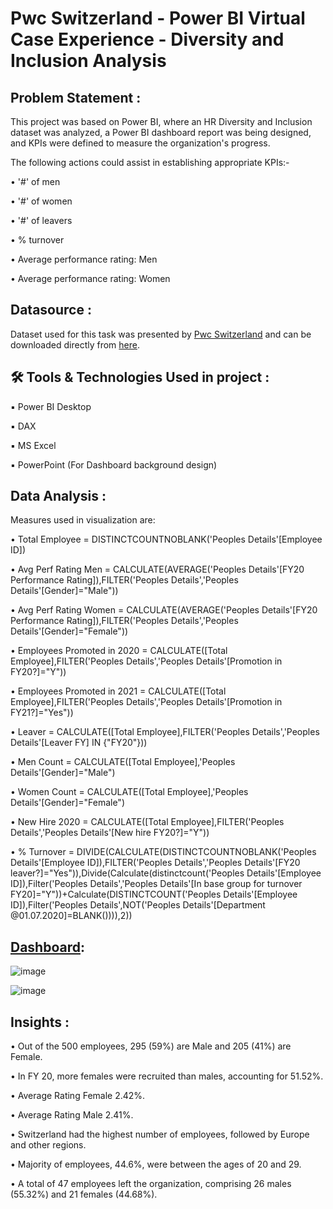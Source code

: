 # Pwc Switzerland - Power BI Virtual Case Experience - Diversity and Inclusion Analysis

## Problem Statement :
This project was based on Power BI, where an HR Diversity and Inclusion dataset was analyzed, a Power BI dashboard report was being designed, and KPIs were defined to measure the organization's progress.

The following actions could assist in establishing appropriate KPIs:-

•  '#' of men

•  '#' of women

•  '#' of leavers

•  % turnover

•  Average performance rating: Men

•  Average performance rating: Women


## Datasource :
Dataset used for this task was presented by [Pwc Switzerland](https://www.pwc.ch/en/careers-with-pwc/students/virtual-case-experience.html) and can be downloaded directly from [here](https://github.com/rashmi0007/Diversity-and-Inclusion/blob/master/03%20Diversity-Inclusion-Dataset.xlsx).

## 🛠 Tools & Technologies Used in project :
▪ Power BI Desktop

▪ DAX

▪ MS Excel

▪ PowerPoint (For Dashboard background design)

## Data Analysis :
Measures used in visualization are:

•  Total Employee =  DISTINCTCOUNTNOBLANK('Peoples Details'[Employee ID])

•  Avg Perf Rating Men =  CALCULATE(AVERAGE('Peoples Details'[FY20 Performance Rating]),FILTER('Peoples Details','Peoples Details'[Gender]="Male"))

•  Avg Perf Rating Women =  CALCULATE(AVERAGE('Peoples Details'[FY20 Performance Rating]),FILTER('Peoples Details','Peoples Details'[Gender]="Female"))

•  Employees Promoted in 2020 =  CALCULATE([Total Employee],FILTER('Peoples Details','Peoples Details'[Promotion in FY20?]="Y"))

•  Employees Promoted in 2021 =  CALCULATE([Total Employee],FILTER('Peoples Details','Peoples Details'[Promotion in FY21?]="Yes"))

•  Leaver =  CALCULATE([Total Employee],FILTER('Peoples Details','Peoples Details'[Leaver FY] IN {"FY20"}))

•  Men Count =  CALCULATE([Total Employee],'Peoples Details'[Gender]="Male")

•  Women Count =  CALCULATE([Total Employee],'Peoples Details'[Gender]="Female")

•  New Hire 2020 =  CALCULATE([Total Employee],FILTER('Peoples Details','Peoples Details'[New hire FY20?]="Y"))

•  % Turnover =  DIVIDE(CALCULATE(DISTINCTCOUNTNOBLANK('Peoples Details'[Employee ID]),FILTER('Peoples Details','Peoples Details'[FY20 leaver?]="Yes")),Divide(Calculate(distinctcount('Peoples Details'[Employee ID]),Filter('Peoples Details','Peoples Details'[In base group for turnover FY20]="Y"))+Calculate(DISTINCTCOUNT('Peoples Details'[Employee ID]),Filter('Peoples Details',NOT('Peoples Details'[Department @01.07.2020]=BLANK()))),2))

## [Dashboard](https://github.com/rashmi0007/Diversity-and-Inclusion/blob/master/Diversity_Inclusion_Dashboard.pbix):

![image](https://github.com/rashmi0007/Diversity-and-Inclusion/assets/87612040/defca7ec-7f11-4f73-96a9-f3d59f5695a2)

![image](https://github.com/rashmi0007/Diversity-and-Inclusion/assets/87612040/df730522-6bb1-4bb5-949f-c307a00356f9)


## Insights :

•  Out of the 500 employees, 295 (59%) are Male and 205 (41%) are Female.

•  In FY 20, more females were recruited than males, accounting for 51.52%.

•  Average Rating Female 2.42%.

•  Average Rating Male 2.41%.

•  Switzerland had the highest number of employees, followed by Europe and other regions.

•  Majority of employees, 44.6%, were between the ages of 20 and 29.

•  A total of 47 employees left the organization, comprising 26 males (55.32%) and 21 females (44.68%).
